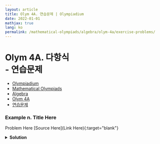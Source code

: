 ```yaml
---
layout: article
title: Olym 4A. 연습문제 | Olympiadium
date: 2022-01-01
mathjax: true
lang: ko
permalink: /mathematical-olympiads/algebra/olym-4a/exercise-problems/
---
```

# Olym 4A. 다항식 <br> <ssup> - 연습문제</ssup>

<ul class="breadcrumb">
	<li><a href="{{ site.baseurl }}/">Olympiadium</a></li> 
	<li><a href="{{ site.baseurl }}/mathematical-olympiads/">Mathematical Olympiads</a></li> 
	<li><a href="{{ site.baseurl }}/mathematical-olympiads/algebra/">Algebra</a></li> 
	<li><a href="{{ site.baseurl }}/mathematical-olympiads/algebra/olym-4a/">Olym 4A</a></li> 
	<li><a href="{{ site.baseurl }}/mathematical-olympiads/algebra/olym-4a/exercise-problems/">연습문제</a></li>
</ul>

### Example n. Title Here
<skyblueboard> Problem Here </skyblueboard>
[Source Here](Link Here){:target="blank"}
<pinkborder><details>
<summary><b>Solution</b></summary>
Solution Here. 
</details></pinkborder>


